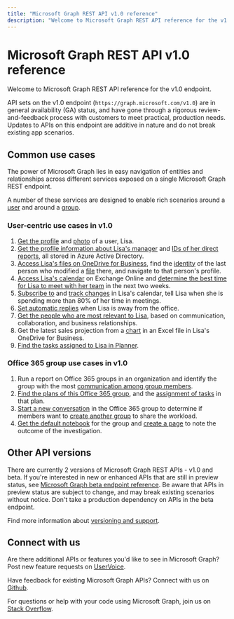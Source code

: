 ---title: "Microsoft Graph REST API v1.0 reference"description: "Welcome to Microsoft Graph REST API reference for the v1.0 endpoint."---# Microsoft Graph REST API v1.0 reference

Welcome to Microsoft Graph REST API reference for the v1.0 endpoint.

API sets on the v1.0 endpoint (`https://graph.microsoft.com/v1.0`) are in general availability (GA) status, and have gone through a rigorous review-and-feedback process with customers to meet practical, production needs. Updates to APIs on this endpoint are additive in nature and do not break existing app scenarios.

## Common use cases

The power of Microsoft Graph lies in easy navigation of entities and relationships across different services exposed on a single Microsoft Graph REST endpoint.

A number of these services are designed to enable rich scenarios around a [user](../api-reference/v1.0/resources/user.md) and around a [group](../api-reference/v1.0/resources/group.md).

### User-centric use cases in v1.0

1. [Get the profile](../api-reference/v1.0/api/user-get.md) and [photo](../api-reference/v1.0/resources/profilephoto.md) of a user, Lisa.
2. [Get the profile information about Lisa's manager](../api-reference/v1.0/api/user-list-manager.md) and [IDs of her direct reports](../api-reference/v1.0/api/user-list-directreports.md), all stored in Azure Active Directory.
3. [Access Lisa's files on OneDrive for Business](../api-reference/v1.0/api/driveitem-list-children.md), find the [identity](../api-reference/v1.0/resources/identityset.md) of the last person who modified a [file](../api-reference/v1.0/resources/driveitem.md) there, and navigate to that person's profile.
4. [Access Lisa's calendar](../api-reference/v1.0/api/calendar-get.md) on Exchange Online and [determine the best time for Lisa to meet with her team](../api-reference/v1.0/api/user-findmeetingtimes.md) in the next two weeks.
5. [Subscribe to](../api-reference/v1.0/api/subscription-post-subscriptions.md) and [track changes](../api-reference/v1.0/api/event-delta.md) in Lisa's calendar, tell Lisa when she is spending more than 80% of her time in meetings.
6. [Set automatic replies](../api-reference/v1.0/api/user-update-mailboxsettings.md#example) when Lisa is away from the office.
7. [Get the people who are most relevant to Lisa](../api-reference/v1.0/api/user-list-people.md), based on communication, collaboration, and business relationships.
8. Get the latest sales projection from a [chart](../api-reference/v1.0/resources/chart.md) in an Excel file in Lisa's OneDrive for Business.
9. [Find the tasks assigned to Lisa in Planner](../api-reference/v1.0/api/planneruser-list-tasks.md).

### Office 365 group use cases in v1.0

1. Run a report on Office 365 groups in an organization and identify the group with the most [communication among group members](../api-reference/v1.0/api/reportroot-getoffice365groupsactivitycounts.md).
2. [Find the plans of this Office 365 group](../api-reference/v1.0/api/plannergroup-list-plans.md), and the [assignment of tasks](../api-reference/v1.0/resources/plannerassignments.md) in that plan.
3. [Start a new conversation](../api-reference/v1.0/api/group-post-conversations.md) in the Office 365 group to determine if members want to [create another group](../api-reference/v1.0/api/group-post-groups.md) to share the workload.
4. [Get the default notebook](../api-reference/v1.0/api/notebook-get.md) for the group and [create a page](../api-reference/v1.0/api/section-post-pages.md) to note the outcome of the investigation.

## Other API versions

There are currently 2 versions of Microsoft Graph REST APIs - v1.0 and beta.
If you're interested in new or enhanced APIs that are still in preview status, see [Microsoft Graph beta endpoint reference](../api-reference/beta/beta-overview.md). Be aware that APIs in preview status are subject to change, and may break existing scenarios without notice. Don't take a production dependency on APIs in the beta endpoint.

Find more information about [versioning and support](versioning-and-support.md).

## Connect with us

Are there additional APIs or features you'd like to see in Microsoft Graph? Post new feature requests on [UserVoice](https://officespdev.uservoice.com/forums/224641-general/filters/new?category_id=101632).

Have feedback for existing Microsoft Graph APIs? Connect with us on [Github](https://github.com/microsoftgraph/microsoft-graph-docs/issues).

For questions or help with your code using Microsoft Graph, join us on [Stack Overflow](https://stackoverflow.com/questions/tagged/microsoftgraph).
